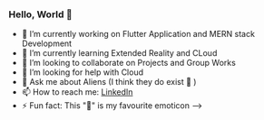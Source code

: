 ### Hello, World 👋




- 🔭 I’m currently working on Flutter Application and MERN stack Development
- 🌱 I’m currently learning Extended Reality and CLoud
- 👯 I’m looking to collaborate on Projects and Group Works
- 🤔 I’m looking for help with Cloud
- 💬 Ask me about Aliens (I think they do exist 🤔 )
- 📫 How to reach me: [LinkedIn](https://www.linkedin.com/in/prasit-kumar-dutta-4b6648188/) 
- ⚡ Fun fact: This "🤔" is my favourite emoticon 
-->
